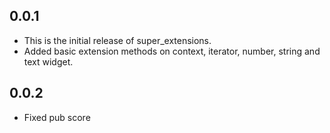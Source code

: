 ## 0.0.1

* This is the initial release of super_extensions.
* Added basic extension methods on context, iterator, number, string and text widget.

## 0.0.2
* Fixed pub score